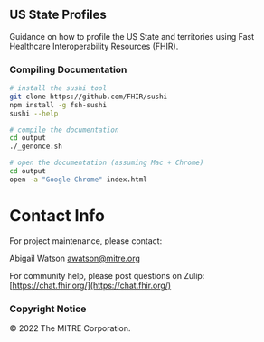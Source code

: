 ## US State Profiles

Guidance on how to profile the US State and territories using Fast Healthcare Interoperability Resources (FHIR).

### Compiling Documentation  

```bash 
# install the sushi tool
git clone https://github.com/FHIR/sushi
npm install -g fsh-sushi
sushi --help

# compile the documentation  
cd output
./_genonce.sh

# open the documentation (assuming Mac + Chrome)
cd output
open -a "Google Chrome" index.html
```

# Contact Info  


For project maintenance, please contact:    

Abigail Watson <awatson@mitre.org> 

For community help, please post questions on Zulip:  
[https://chat.fhir.org/](https://chat.fhir.org/)  


### Copyright Notice  

&copy; 2022 The MITRE Corporation.

